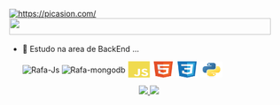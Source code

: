 <a href="https://picasion.com/"><img src="https://i.picasion.com/pic92/6be5c1c180753df1d68c6736dd800baf.gif" width="150" height="150" border="0" alt="https://picasion.com/" /></a><br /><a href="https://picasion.com/"></a>
<a href="https://picasion.com/gl/gCd7/"><img src="https://i.picasion.com/gl/92/gCd7.gif" width="472" height="30" border="0" /></a><br /><a href=""></a>
- 👀 Estudo na area de BackEnd ...


           
  <img align="center" alt="Rafa-Js" height="60" width="70" backgrow="write" src="https://cdn.jsdelivr.net/gh/devicons/devicon/icons/sqlite/sqlite-original-wordmark.svg" />           
  <img align="center" alt="Rafa-mongodb" height="57" width="65" src="https://cdn.jsdelivr.net/gh/devicons/devicon/icons/mongodb/mongodb-original-wordmark.svg" />                
  <img align="center" alt="Rafa-Js" height="30" width="40" src="https://raw.githubusercontent.com/devicons/devicon/master/icons/javascript/javascript-plain.svg">
  <img align="center" alt="Rafa-HTML" height="30" width="40" src="https://raw.githubusercontent.com/devicons/devicon/master/icons/html5/html5-original.svg">
  <img align="center" alt="Rafa-CSS" height="30" width="40" src="https://raw.githubusercontent.com/devicons/devicon/master/icons/css3/css3-original.svg">
  <img align="center" alt="Rafa-Python" height="30" width="40" src="https://raw.githubusercontent.com/devicons/devicon/master/icons/python/python-original.svg">
</div>
  
 
  <div align="center">
  <a href="https://github.com/in/nailenaguiar4">
  <img height="180em" src="https://github-readme-stats.vercel.app/api?username=nailenaguiar4&show_icons=true&theme=merko&include_all_commits=true&count_private=true"/>
  <img height="180em" src="https://github-readme-stats.vercel.app/api/top-langs/?username=nailenaguiar4&layout=compact&langs_count=7&theme=merko"/>
</div>

<div style="display: inline_block"><br>
